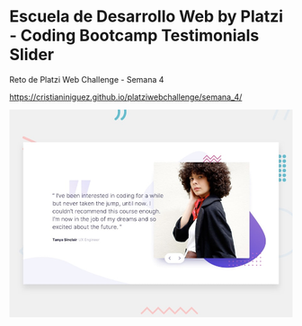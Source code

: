 # Escuela de Desarrollo Web by Platzi - Coding Bootcamp Testimonials Slider

Reto de Platzi Web Challenge - Semana 4

https://cristianiniguez.github.io/platziwebchallenge/semana_4/

![desktop-preview.jpg](./design/desktop-preview.jpg)